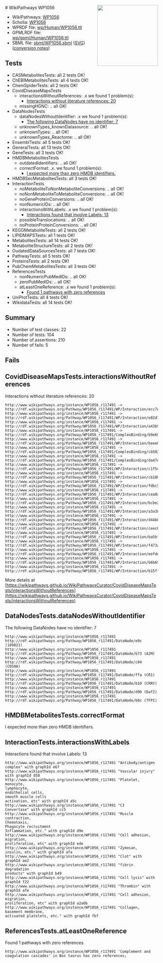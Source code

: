 <img style="float: right; width: 200px" src="../logo.png" />
# WikiPathways WP1056

* WikiPathways: [WP1056](https://identifiers.org/wikipathways:WP1056)
* Scholia: [WP1056](https://scholia.toolforge.org/wikipathways/WP1056)
* WPRDF file: [wp/Human/WP1056.ttl](../wp/Human/WP1056.ttl)
* GPMLRDF file: [wp/gpml/Human/WP1056.ttl](../wp/gpml/Human/WP1056.ttl)
* SBML file: [sbml/WP1056.sbml](../sbml/WP1056.sbml) ([SVG](../sbml/WP1056.svg)) ([conversion notes](../sbml/WP1056.txt))

## Tests
* CASMetabolitesTests: all 2 tests OK!
* ChEBIMetabolitesTests: all 4 tests OK!
* ChemSpiderTests: all 2 tests OK!
* CovidDiseaseMapsTests
    * interactionsWithoutReferences: .x we found 1 problem(s):
        * [Interactions without literature references: 20](#9701cd00)
    * missingHGNC: .. all OK!
* DataNodesTests
    * dataNodesWithoutIdentifier: .x we found 1 problem(s):
        * [The following DataNodes have no identifier: 7](#d2d32fa6)
    * unknownTypes_knownDatasource: .. all OK!
    * unknownTypes: .. all OK!
    * unknownTypes_Reactome: .. all OK!
* EnsemblTests: all 5 tests OK!
* GeneralTests: all 13 tests OK!
* GeneTests: all 3 tests OK!
* HMDBMetabolitesTests
    * outdatedIdentifiers: .. all OK!
    * correctFormat: .x. we found 1 problem(s):
        * [I expected more than zero HMDB identifiers.](#ad154c1e)
* HMDBSecMetabolitesTests: all 3 tests OK!
* InteractionTests
    * noMetaboliteToNonMetaboliteConversions: .. all OK!
    * noNonMetaboliteToMetaboliteConversions: .. all OK!
    * noGeneProteinConversions: .. all OK!
    * nonNumericIDs: .. all OK!
    * interactionsWithLabels: .x we found 1 problem(s):
        * [Interactions found that involve Labels: 13](#fe97a8bb)
    * possibleTranslocations: .. all OK!
    * noProteinProteinConversions: .. all OK!
* KEGGMetaboliteTests: all 2 tests OK!
* LIPIDMAPSTests: all 1 tests OK!
* MetabolitesTests: all 14 tests OK!
* MetaboliteStructureTests: all 2 tests OK!
* OudatedDataSourcesTests: all 7 tests OK!
* PathwayTests: all 5 tests OK!
* ProteinsTests: all 2 tests OK!
* PubChemMetabolitesTests: all 3 tests OK!
* ReferencesTests
    * nonNumericPubMedIDs: .. all OK!
    * zeroPubMedIDs: .. all OK!
    * atLeastOneReference: .x we found 1 problem(s):
        * [Found 1 pathways with zero references](#35eb778e)
* UniProtTests: all 4 tests OK!
* WikidataTests: all 14 tests OK!


## Summary

* Number of test classes: 22
* Number of tests: 104
* Number of assertions: 210
* Number of fails: 5

## Fails

<a name="9701cd00" />

## CovidDiseaseMapsTests.interactionsWithoutReferences

Interactions without literature references: 20
```
http://www.wikipathways.org/instance/WP1056_r117491 -> http://rdf.wikipathways.org/Pathway/WP1056_r117491/WP/Interaction/ecc7e
http://www.wikipathways.org/instance/WP1056_r117491 -> http://rdf.wikipathways.org/Pathway/WP1056_r117491/WP/Interaction/e82d7
http://www.wikipathways.org/instance/WP1056_r117491 -> http://rdf.wikipathways.org/Pathway/WP1056_r117491/WP/Interaction/a43b9
http://www.wikipathways.org/instance/WP1056_r117491 -> http://rdf.wikipathways.org/Pathway/WP1056_r117491/ComplexBinding/b9e69
http://www.wikipathways.org/instance/WP1056_r117491 -> http://rdf.wikipathways.org/Pathway/WP1056_r117491/WP/Interaction/beee8
http://www.wikipathways.org/instance/WP1056_r117491 -> http://rdf.wikipathways.org/Pathway/WP1056_r117491/ComplexBinding/cb502
http://www.wikipathways.org/instance/WP1056_r117491 -> http://rdf.wikipathways.org/Pathway/WP1056_r117491/ComplexBinding/da47e
http://www.wikipathways.org/instance/WP1056_r117491 -> http://rdf.wikipathways.org/Pathway/WP1056_r117491/WP/Interaction/c1f54
http://www.wikipathways.org/instance/WP1056_r117491 -> http://rdf.wikipathways.org/Pathway/WP1056_r117491/WP/Interaction/cb180
http://www.wikipathways.org/instance/WP1056_r117491 -> http://rdf.wikipathways.org/Pathway/WP1056_r117491/WP/Interaction/fdbc5
http://www.wikipathways.org/instance/WP1056_r117491 -> http://rdf.wikipathways.org/Pathway/WP1056_r117491/WP/Interaction/cea0a
http://www.wikipathways.org/instance/WP1056_r117491 -> http://rdf.wikipathways.org/Pathway/WP1056_r117491/WP/Interaction/bcbe2
http://www.wikipathways.org/instance/WP1056_r117491 -> http://rdf.wikipathways.org/Pathway/WP1056_r117491/WP/Interaction/a3a38
http://www.wikipathways.org/instance/WP1056_r117491 -> http://rdf.wikipathways.org/Pathway/WP1056_r117491/WP/Interaction/d44b0
http://www.wikipathways.org/instance/WP1056_r117491 -> http://rdf.wikipathways.org/Pathway/WP1056_r117491/WP/Interaction/ceec8
http://www.wikipathways.org/instance/WP1056_r117491 -> http://rdf.wikipathways.org/Pathway/WP1056_r117491/WP/Interaction/ba5bf
http://www.wikipathways.org/instance/WP1056_r117491 -> http://rdf.wikipathways.org/Pathway/WP1056_r117491/WP/Interaction/f473a
http://www.wikipathways.org/instance/WP1056_r117491 -> http://rdf.wikipathways.org/Pathway/WP1056_r117491/WP/Interaction/eefde
http://www.wikipathways.org/instance/WP1056_r117491 -> http://rdf.wikipathways.org/Pathway/WP1056_r117491/WP/Interaction/b6b65
http://www.wikipathways.org/instance/WP1056_r117491 -> http://rdf.wikipathways.org/Pathway/WP1056_r117491/WP/Interaction/b15ff
```

More details at [https://wikipathways.github.io/WikiPathwaysCurator/CovidDiseaseMapsTests/interactionsWithoutReferences](https://wikipathways.github.io/WikiPathwaysCurator/CovidDiseaseMapsTests/interactionsWithoutReferences)

<a name="d2d32fa6" />

## DataNodesTests.dataNodesWithoutIdentifier

The following DataNodes have no identifier: 7
```
http://www.wikipathways.org/instance/WP1056_r117491 http://rdf.wikipathways.org/Pathway/WP1056_r117491/DataNode/e9c (109821)
http://www.wikipathways.org/instance/WP1056_r117491 http://rdf.wikipathways.org/Pathway/WP1056_r117491/DataNode/b73 (A2M)
http://www.wikipathways.org/instance/WP1056_r117491 http://rdf.wikipathways.org/Pathway/WP1056_r117491/DataNode/c04 (CD59A)
http://www.wikipathways.org/instance/WP1056_r117491 http://rdf.wikipathways.org/Pathway/WP1056_r117491/DataNode/ffa (CR1)
http://www.wikipathways.org/instance/WP1056_r117491 http://rdf.wikipathways.org/Pathway/WP1056_r117491/DataNode/b10 (CRRY)
http://www.wikipathways.org/instance/WP1056_r117491 http://rdf.wikipathways.org/Pathway/WP1056_r117491/DataNode/d90 (Daf2)
http://www.wikipathways.org/instance/WP1056_r117491 http://rdf.wikipathways.org/Pathway/WP1056_r117491/DataNode/b0c (TFPI)
```

<a name="ad154c1e" />

## HMDBMetabolitesTests.correctFormat

I expected more than zero HMDB identifiers.
<a name="fe97a8bb" />

## InteractionTests.interactionsWithLabels

Interactions found that involve Labels: 13
```
http://www.wikipathways.org/instance/WP1056_r117491 "Antibody/antigen
complex" with graphId e67
http://www.wikipathways.org/instance/WP1056_r117491 "Vascular injury" with graphId d50
http://www.wikipathways.org/instance/WP1056_r117491 "Platelet, monocyte,
lymphocyte,
endothelial cells,
smooth muscle cells
activation, etc" with graphId a5c
http://www.wikipathways.org/instance/WP1056_r117491 "C3
Convertase" with graphId cc5
http://www.wikipathways.org/instance/WP1056_r117491 "Muscle contraction,
Chemotaxis,
Phagocyte recruitment
Inflammation, etc." with graphId d9e
http://www.wikipathways.org/instance/WP1056_r117491 "Cell adhesion,
migration,
proliferation, etc" with graphId ede
http://www.wikipathways.org/instance/WP1056_r117491 "Zymosan,
insulin, etc." with graphId afa
http://www.wikipathways.org/instance/WP1056_r117491 "Clot" with graphId ae2
http://www.wikipathways.org/instance/WP1056_r117491 "fibrin degradation
products" with graphId b49
http://www.wikipathways.org/instance/WP1056_r117491 "Cell lysis" with graphId f22
http://www.wikipathways.org/instance/WP1056_r117491 "Thrombin" with graphId afe
http://www.wikipathways.org/instance/WP1056_r117491 "Cell adhesion,
migration,
proliferation, etc" with graphId a2a6b
http://www.wikipathways.org/instance/WP1056_r117491 "Collagen,
basement membrane,
activated platelets, etc." with graphId fbf
```

<a name="35eb778e" />

## ReferencesTests.atLeastOneReference

Found 1 pathways with zero references
```
http://www.wikipathways.org/instance/WP1056_r117491 'Complement and coagulation cascades' in Bos taurus has zero references; 
```

